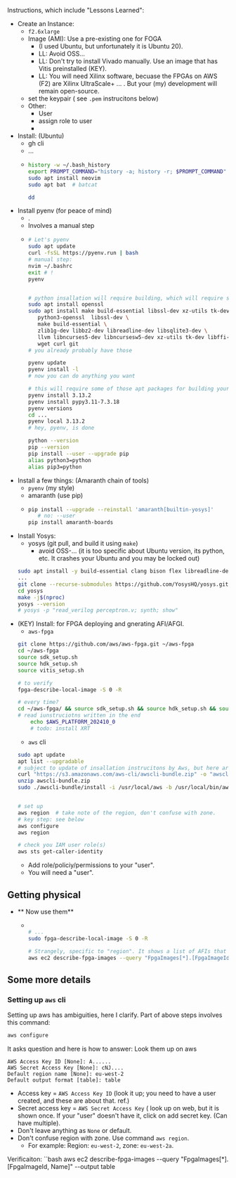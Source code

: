 Instructions, which include "Lessons Learned":

* Create an Instance:
    * `f2.6xlarge`
    * Image (AMI): Use a pre-existing one for FOGA
         * (I used Ubuntu, but unfortunately it is Ubuntu 20).
         * LL: Avoid OSS...
         * LL: Don't try to install Vivado manually. Use an image that has Vitis preinstalled (KEY).
         * LL: You will need Xilinx software, becuase the FPGAs on AWS (F2) are Xilinx UltraScale+ ... . But your (my) development will remain open-source.
    * set the keypair ( see `.pem` instrucitons below)
    * Other:
        * User
        * assign role to user
        * 
* Install: (Ubuntu)
    * gh cli
    * ...
    * ```bash
      history -w ~/.bash_history
      export PROMPT_COMMAND="history -a; history -r; $PROMPT_COMMAND"
      sudo apt install neovim
      sudo apt bat  # batcat
      
      dd
      ```
* Install pyenv (for peace of mind)
    * .
    * Involves a manual step
    * ```bash
      # Let's pyenv
      sudo apt update
      curl -fsSL https://pyenv.run | bash
      # manual step:
      nvim ~/.bashrc
      exit # !
      pyenv


      # python insallation will require building, which will require some packages
      sudo apt install openssl
      sudo apt install make build-essential libssl-dev xz-utils tk-dev libffi-dev liblzma-dev \
         python3-openssl  libssl-dev \
         make build-essential \
         zlib1g-dev libbz2-dev libreadline-dev libsqlite3-dev \
         llvm libncurses5-dev libncursesw5-dev xz-utils tk-dev libffi-dev liblzma-dev \
         wget curl git
      # you already probably have those

      pyenv update
      pyenv install -l
      # now you can do anything you want

      # this will require some of those apt packages for building your desired version of python
      pyenv install 3.13.2
      pyenv install pypy3.11-7.3.18
      pyenv versions
      cd ...
      pyenv local 3.13.2
      # hey, pyenv, is done

      python --version
      pip --version
      pip install --user --upgrade pip
      alias python3=python
      alias pip3=python
      ```
* Install a few things: (Amaranth chain of tools)
    * `pyenv` (my style)
    * amaranth (use pip)
    * ```bash
      pip install --upgrade --reinstall 'amaranth[builtin-yosys]'
         # no: --user
      pip install amaranth-boards

* Install Yosys:
    * yosys (git pull, and build it using `make`)
        * avoid OSS-... (it is too specific about Ubuntu version, its python, etc. It crashes your Ubuntu and you may be locked out)
    ```bash
    sudo apt install -y build-essential clang bison flex libreadline-dev gawk tcl-dev libffi-dev git graphviz xdot pkg-config cmake libboost-all-dev
    ...
    git clone --recurse-submodules https://github.com/YosysHQ/yosys.git
    cd yosys
    make -j$(nproc)
    yosys --version
    # yosys -p "read_verilog perceptron.v; synth; show"
    ```
* (KEY) Install: for FPGA deploying and gnerating AFI/AFGI.
    * `aws-fpga`
    ```bash
    git clone https://github.com/aws/aws-fpga.git ~/aws-fpga
    cd ~/aws-fpga
    source sdk_setup.sh
    source hdk_setup.sh
    source vitis_setup.sh

    # to verify
    fpga-describe-local-image -S 0 -R

    # every time?
    cd ~/aws-fpga/ && source sdk_setup.sh && source hdk_setup.sh && source vitis_setup.sh
    # read iunstruciotns written in the end
        echo $AWS_PLATFORM_202410_0
        # todo: install XRT
    ```
    * `aws` cli
    ```bash
    sudo apt update
    apt list --upgradable
    # subject to update of insallation instrucitons by Aws, but here are the steps I took:
    curl "https://s3.amazonaws.com/aws-cli/awscli-bundle.zip" -o "awscli-bundle.zip"
    unzip awscli-bundle.zip
    sudo ./awscli-bundle/install -i /usr/local/aws -b /usr/local/bin/aws


    # set up
    aws region  # take note of the region, don't confuse with zone.
    # key step: see below
    aws configure
    aws region

    # check you IAM user role(s)
    aws sts get-caller-identity
    ```
    * Add role/policiy/permissions to your "user".
    * You will need a "user".
## Getting physical
* ** Now use them**
   * ```bash

     # ...
     sudo fpga-describe-local-image -S 0 -R
     
     # Strangely, specific to "region". It shows a list of AFIs that people have created. Publicly available, but ... but ....
     aws ec2 describe-fpga-images --query "FpgaImages[*].[FpgaImageId, Name]" --output table
     ```

## Some more details
### Setting up `aws` cli
Setting up aws has ambiguities, here I clarify.
Part of above steps involves this command:
```bash
aws configure
```
It asks question and here is how to answer: Look them up on aws
```
AWS Access Key ID [None]: A......
AWS Secret Access Key [None]: cNJ....
Default region name [None]: eu-west-2
Default output format [table]: table
```
* Access key = `AWS Access Key ID` (look it up; you need to have a user created, and these are about that. ref.)
* Secret access key = `AWS Secret Access Key` ( look up on web, but it is shown once. If your "user" doesn't have it, click on add secret key. (Can have multiple).
* Don't leave anything as `None` or default.
* Don't confuse region with zone. Use command `aws region`.
   * For example: Region: `eu-west-2`, zone: `eu-west-2a`.

Verificaiton:
``bash
aws ec2 describe-fpga-images --query "FpgaImages[*].[FpgaImageId, Name]" --output table
```
